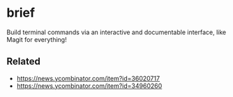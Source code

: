 # brief
Build terminal commands via an interactive and documentable interface, like Magit for everything!

## Related
- https://news.ycombinator.com/item?id=36020717
- https://news.ycombinator.com/item?id=34960260
